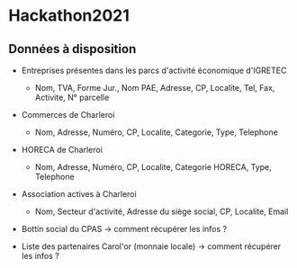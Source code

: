 # Hackathon2021
## Données à disposition

- Entreprises présentes dans les parcs d'activité économique d'IGRETEC
    - Nom, TVA, Forme Jur., Nom PAE, Adresse, CP, Localite, Tel, Fax, Activite, N° parcelle
- Commerces de Charleroi
    - Nom, Adresse, Numéro, CP, Localite, Categorie, Type, Telephone
- HORECA de Charleroi
    - Nom, Adresse, Numéro, CP, Localite, Categorie HORECA, Type, Telephone
- Association actives à Charleroi 
    - Nom, Secteur d'activité, Adresse du siège social, CP, Localite, Email
 - Bottin social du CPAS -> comment récupérer les infos ?
    
 - Liste des partenaires Carol'or (monnaie locale) -> comment récupérer les infos ?

 
